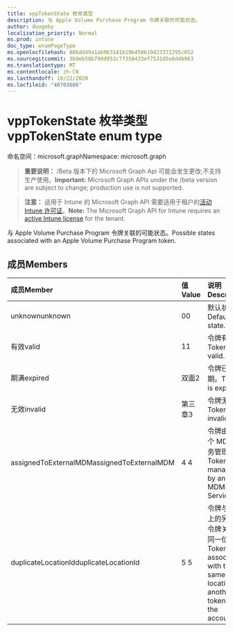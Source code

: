 ```yaml
---
title: vppTokenState 枚举类型
description: 与 Apple Volume Purchase Program 令牌关联的可能状态。
author: dougeby
localization_priority: Normal
ms.prod: intune
doc_type: enumPageType
ms.openlocfilehash: 886dd49a1ab963141b19b450619423372295c052
ms.sourcegitcommit: 3b9eb50b790d952c7f350433ef7531d5e6d4b963
ms.translationtype: MT
ms.contentlocale: zh-CN
ms.lasthandoff: 10/22/2020
ms.locfileid: "48703606"
---
```

# <a name="vpptokenstate-enum-type"></a><span data-ttu-id="1b308-103">vppTokenState 枚举类型</span><span class="sxs-lookup"><span data-stu-id="1b308-103">vppTokenState enum type</span></span>

<span data-ttu-id="1b308-104">命名空间：microsoft.graph</span><span class="sxs-lookup"><span data-stu-id="1b308-104">Namespace: microsoft.graph</span></span>

> <span data-ttu-id="1b308-105">**重要说明：** /Beta 版本下的 Microsoft Graph Api 可能会发生更改;不支持生产使用。</span><span class="sxs-lookup"><span data-stu-id="1b308-105">**Important:** Microsoft Graph APIs under the /beta version are subject to change; production use is not supported.</span></span>

> <span data-ttu-id="1b308-106">**注意：** 适用于 Intune 的 Microsoft Graph API 需要适用于租户的[活动 Intune 许可证](https://go.microsoft.com/fwlink/?linkid=839381)。</span><span class="sxs-lookup"><span data-stu-id="1b308-106">**Note:** The Microsoft Graph API for Intune requires an [active Intune license](https://go.microsoft.com/fwlink/?linkid=839381) for the tenant.</span></span>

<span data-ttu-id="1b308-107">与 Apple Volume Purchase Program 令牌关联的可能状态。</span><span class="sxs-lookup"><span data-stu-id="1b308-107">Possible states associated with an Apple Volume Purchase Program token.</span></span>

## <a name="members"></a><span data-ttu-id="1b308-108">成员</span><span class="sxs-lookup"><span data-stu-id="1b308-108">Members</span></span>
|<span data-ttu-id="1b308-109">成员</span><span class="sxs-lookup"><span data-stu-id="1b308-109">Member</span></span>|<span data-ttu-id="1b308-110">值</span><span class="sxs-lookup"><span data-stu-id="1b308-110">Value</span></span>|<span data-ttu-id="1b308-111">说明</span><span class="sxs-lookup"><span data-stu-id="1b308-111">Description</span></span>|
|:---|:---|:---|
|<span data-ttu-id="1b308-112">unknown</span><span class="sxs-lookup"><span data-stu-id="1b308-112">unknown</span></span>|<span data-ttu-id="1b308-113">0</span><span class="sxs-lookup"><span data-stu-id="1b308-113">0</span></span>|<span data-ttu-id="1b308-114">默认状态。</span><span class="sxs-lookup"><span data-stu-id="1b308-114">Default state.</span></span>|
|<span data-ttu-id="1b308-115">有效</span><span class="sxs-lookup"><span data-stu-id="1b308-115">valid</span></span>|<span data-ttu-id="1b308-116">1</span><span class="sxs-lookup"><span data-stu-id="1b308-116">1</span></span>|<span data-ttu-id="1b308-117">令牌有效。</span><span class="sxs-lookup"><span data-stu-id="1b308-117">Token is valid.</span></span>|
|<span data-ttu-id="1b308-118">期满</span><span class="sxs-lookup"><span data-stu-id="1b308-118">expired</span></span>|<span data-ttu-id="1b308-119">双面</span><span class="sxs-lookup"><span data-stu-id="1b308-119">2</span></span>|<span data-ttu-id="1b308-120">令牌已过期。</span><span class="sxs-lookup"><span data-stu-id="1b308-120">Token is expired.</span></span>|
|<span data-ttu-id="1b308-121">无效</span><span class="sxs-lookup"><span data-stu-id="1b308-121">invalid</span></span>|<span data-ttu-id="1b308-122">第三章</span><span class="sxs-lookup"><span data-stu-id="1b308-122">3</span></span>|<span data-ttu-id="1b308-123">令牌无效。</span><span class="sxs-lookup"><span data-stu-id="1b308-123">Token is invalid.</span></span>|
|<span data-ttu-id="1b308-124">assignedToExternalMDM</span><span class="sxs-lookup"><span data-stu-id="1b308-124">assignedToExternalMDM</span></span>|<span data-ttu-id="1b308-125">4 </span><span class="sxs-lookup"><span data-stu-id="1b308-125">4</span></span>|<span data-ttu-id="1b308-126">令牌由另一个 MDM 服务管理。</span><span class="sxs-lookup"><span data-stu-id="1b308-126">Token is managed by another MDM Service.</span></span>|
|<span data-ttu-id="1b308-127">duplicateLocationId</span><span class="sxs-lookup"><span data-stu-id="1b308-127">duplicateLocationId</span></span>|<span data-ttu-id="1b308-128">5 </span><span class="sxs-lookup"><span data-stu-id="1b308-128">5</span></span>|<span data-ttu-id="1b308-129">令牌与帐户上的另一个令牌关联在同一位置。</span><span class="sxs-lookup"><span data-stu-id="1b308-129">Token is associated with the same location as another token on the account.</span></span>|





